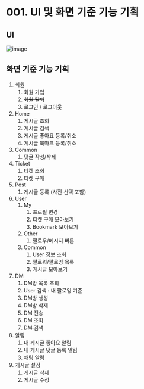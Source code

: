 # 001. UI 및 화면 기준 기능 기획

## UI

![image](https://github.com/user-attachments/assets/6d817a59-7743-4cc0-ab05-5ccec2118654)

## 화면 기준 기능 기획

1. 회원
   1. 회원 가입
   2. ~~회원 탈퇴~~
   3. 로그인 / 로그아웃
2. Home
   1. 게시글 조회
   2. 게시글 검색
   3. 게시글 좋아요 등록/취소
   4. 게시글 북마크 등록/취소
3. Common
   1. 댓글 작성/삭제
4. Ticket
   1. 티켓 조회
   2. 티켓 구매
5. Post
   1. 게시글 등록 (사진 선택 포함)
6. User
   1. My
      1. 프로필 변경
      2. 티켓 구매 모아보기
      3. Bookmark 모아보기
   2. Other
      1. 팔로우/메시지 버튼
   3. Common
      1. User 정보 조회
      2. 팔로워/팔로잉 목록
      3. 게시글 모아보기
7. DM
   1. DM방 목록 조회
   2. User 검색 : 내 팔로잉 기준
   3. DM방 생성
   4. DM방 삭제
   5. DM 전송
   6. DM 조회
   7. ~~DM 검색~~
8. 알림
   1. 내 게시글 좋아요 알림
   2. 내 게시글 댓글 등록 알림
   3. 채팅 알림
9. 게시글 설정
   1. 게시글 삭제
   2. 게시글 수정

